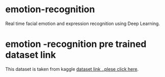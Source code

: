 # emotion-recognition
Real time facial emotion and expression recognition using Deep Learning.

# emotion -recognition pre trained dataset link 
This dataset is taken from kaggle [dataset link ..plese click here](https://drive.google.com/file/d/1mvoYppdeiOSLx2lGE7Ow6rGlU5IIXxy6/view?usp=sharing).
